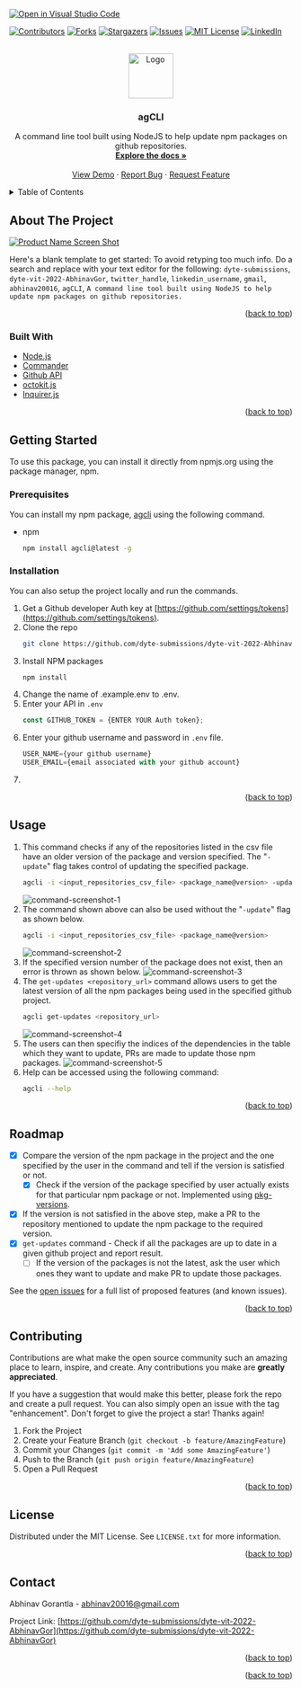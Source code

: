 [![Open in Visual Studio Code](https://classroom.github.com/assets/open-in-vscode-c66648af7eb3fe8bc4f294546bfd86ef473780cde1dea487d3c4ff354943c9ae.svg)](https://classroom.github.com/online_ide?assignment_repo_id=7942261&assignment_repo_type=AssignmentRepo)
<div id="top"></div>

[![Contributors][contributors-shield]][contributors-url]
[![Forks][forks-shield]][forks-url]
[![Stargazers][stars-shield]][stars-url]
[![Issues][issues-shield]][issues-url]
[![MIT License][license-shield]][license-url]
[![LinkedIn][linkedin-shield]][linkedin-url]



<!-- PROJECT LOGO -->
<br />
<div align="center">
  <a href="https://github.com/dyte-submissions/dyte-vit-2022-AbhinavGor">
    <img src="images/logo.png" alt="Logo" width="80" height="80">
  </a>

<h3 align="center">agCLI</h3>

  <p align="center">
    A command line tool built using NodeJS to help update npm packages on github repositories.
    <br />
    <a href="https://github.com/dyte-submissions/dyte-vit-2022-AbhinavGor"><strong>Explore the docs »</strong></a>
    <br />
    <br />
    <a href="https://github.com/dyte-submissions/dyte-vit-2022-AbhinavGor">View Demo</a>
    ·
    <a href="https://github.com/dyte-submissions/dyte-vit-2022-AbhinavGor/issues">Report Bug</a>
    ·
    <a href="https://github.com/dyte-submissions/dyte-vit-2022-AbhinavGor/issues">Request Feature</a>
  </p>
</div>



<!-- TABLE OF CONTENTS -->
<details>
  <summary>Table of Contents</summary>
  <ol>
    <li>
      <a href="#about-the-project">About The Project</a>
      <ul>
        <li><a href="#built-with">Built With</a></li>
      </ul>
    </li>
    <li>
      <a href="#getting-started">Getting Started</a>
      <ul>
        <li><a href="#prerequisites">Prerequisites</a></li>
        <li><a href="#installation">Installation</a></li>
      </ul>
    </li>
    <li><a href="#usage">Usage</a></li>
    <li><a href="#roadmap">Roadmap</a></li>
    <li><a href="#contributing">Contributing</a></li>
    <li><a href="#license">License</a></li>
    <li><a href="#contact">Contact</a></li>
    <li><a href="#acknowledgments">Acknowledgments</a></li>
  </ol>
</details>



<!-- ABOUT THE PROJECT -->
## About The Project

[![Product Name Screen Shot][product-screenshot]](https://example.com)

Here's a blank template to get started: To avoid retyping too much info. Do a search and replace with your text editor for the following: `dyte-submissions`, `dyte-vit-2022-AbhinavGor`, `twitter_handle`, `linkedin_username`, `gmail`, `abhinav20016`, `agCLI`, `A command line tool built using NodeJS to help update npm packages on github repositories.`

<p align="right">(<a href="#top">back to top</a>)</p>



### Built With

* [Node.js](https://nodejs.org/)
* [Commander](https://www.npmjs.com/package/commander)
* [Github API](https://docs.github.com/en)
* [octokit.js](https://github.com/octokit/octokit.js)
* [Inquirer.js](https://www.npmjs.com/package/inquirer)

<p align="right">(<a href="#top">back to top</a>)</p>



<!-- GETTING STARTED -->
## Getting Started
To use this package, you can install it directly from npmjs.org using the package manager, npm.
### Prerequisites

You can install my npm package, [agcli](https://www.npmjs.com/package/agcli) using the following command.
* npm
  ```sh
  npm install agcli@latest -g
  ```

### Installation

You can also setup the project locally and run the commands.

1. Get a Github developer Auth key at [https://github.com/settings/tokens](https://github.com/settings/tokens).
2. Clone the repo
   ```sh
   git clone https://github.com/dyte-submissions/dyte-vit-2022-AbhinavGor.git
   ```
3. Install NPM packages
   ```sh
   npm install
   ```
4. Change the name of .example.env to .env.
5. Enter your API in `.env`
   ```js
   const GITHUB_TOKEN = {ENTER YOUR Auth token};
   ```
6. Enter your github username and password in `.env` file.
    ```js
    USER_NAME={your github username}
    USER_EMAIL={email associated with your github account}
    ```
7. 

<p align="right">(<a href="#top">back to top</a>)</p>



<!-- USAGE EXAMPLES -->
## Usage

1. This command checks if any of the repositories listed in the csv file have an older version of the package and version specified. The "```-update```" flag takes control of updating the specified package.
   ```sh 
   agcli -i <input_repositories_csv_file> <package_name@version> -update
   ```
   ![command-screenshot-1]
2. The command shown above can also be used without the "```-update```" flag as shown below.
   ```sh 
   agcli -i <input_repositories_csv_file> <package_name@version>
   ```
   ![command-screenshot-2]
3. If the specified version number of the package does not exist, then an error is thrown as shown below.
   ![command-screenshot-3]
4. The ```get-updates <repository_url>``` command allows users to get the latest version of all the npm packages being used in the specified github project.
   ```sh 
   agcli get-updates <repository_url>
   ```
   ![command-screenshot-4]
5. The users can then specifiy the indices of the dependencies in the table which they want to update, PRs are made to update those npm packages.
   ![command-screenshot-5]
6. Help can be accessed using the following command:
   ```sh 
   agcli --help
   ```

<p align="right">(<a href="#top">back to top</a>)</p>



<!-- ROADMAP -->
## Roadmap

- [x] Compare the version of the npm package in the project and the one specified by the user in the command and tell if the version is satisfied or not.
  - [x] Check if the version of the package specified by user actually exists for that particular npm package or not. Implemented using [pkg-versions](https://www.npmjs.com/package/pkg-versions).
- [x] If the version is not satisfied in the above step, make a PR to the repository mentioned to update the npm package to the required version.
- [x] ```get-updates``` command - Check if all the packages are up to date in a given github project and report result.
    - [ ] If the version of the packages is not the latest, ask the user which ones they want to update and make PR to update those packages.

See the [open issues](https://github.com/dyte-submissions/dyte-vit-2022-AbhinavGor/issues) for a full list of proposed features (and known issues).

<p align="right">(<a href="#top">back to top</a>)</p>



<!-- CONTRIBUTING -->
## Contributing

Contributions are what make the open source community such an amazing place to learn, inspire, and create. Any contributions you make are **greatly appreciated**.

If you have a suggestion that would make this better, please fork the repo and create a pull request. You can also simply open an issue with the tag "enhancement".
Don't forget to give the project a star! Thanks again!

1. Fork the Project
2. Create your Feature Branch (`git checkout -b feature/AmazingFeature`)
3. Commit your Changes (`git commit -m 'Add some AmazingFeature'`)
4. Push to the Branch (`git push origin feature/AmazingFeature`)
5. Open a Pull Request

<p align="right">(<a href="#top">back to top</a>)</p>



<!-- LICENSE -->
## License

Distributed under the MIT License. See `LICENSE.txt` for more information.

<p align="right">(<a href="#top">back to top</a>)</p>



<!-- CONTACT -->
## Contact

Abhinav Gorantla - abhinav20016@gmail.com

Project Link: [https://github.com/dyte-submissions/dyte-vit-2022-AbhinavGor](https://github.com/dyte-submissions/dyte-vit-2022-AbhinavGor)

<p align="right">(<a href="#top">back to top</a>)</p>



<!-- ACKNOWLEDGMENTS -->
<!-- ## Acknowledgments

* []()
* []()
* []() -->

<p align="right">(<a href="#top">back to top</a>)</p>



<!-- MARKDOWN LINKS & IMAGES -->
<!-- https://www.markdownguide.org/basic-syntax/#reference-style-links -->
[contributors-shield]: https://img.shields.io/github/contributors/dyte-submissions/dyte-vit-2022-AbhinavGor.svg?style=for-the-badge
[contributors-url]: https://github.com/dyte-submissions/dyte-vit-2022-AbhinavGor/graphs/contributors
[forks-shield]: https://img.shields.io/github/forks/dyte-submissions/dyte-vit-2022-AbhinavGor.svg?style=for-the-badge
[forks-url]: https://github.com/dyte-submissions/dyte-vit-2022-AbhinavGor/network/members
[stars-shield]: https://img.shields.io/github/stars/dyte-submissions/dyte-vit-2022-AbhinavGor.svg?style=for-the-badge
[stars-url]: https://github.com/dyte-submissions/dyte-vit-2022-AbhinavGor/stargazers
[issues-shield]: https://img.shields.io/github/issues/dyte-submissions/dyte-vit-2022-AbhinavGor.svg?style=for-the-badge
[issues-url]: https://github.com/dyte-submissions/dyte-vit-2022-AbhinavGor/issues
[license-shield]: https://img.shields.io/github/license/dyte-submissions/dyte-vit-2022-AbhinavGor.svg?style=for-the-badge
[license-url]: https://github.com/dyte-submissions/dyte-vit-2022-AbhinavGor/blob/master/LICENSE.txt
[linkedin-shield]: https://img.shields.io/badge/-LinkedIn-black.svg?style=for-the-badge&logo=linkedin&colorB=555
[linkedin-url]: https://linkedin.com/in/linkedin_username
[product-screenshot]: images/screenshot.png
[command-screenshot-1]: images/command_demo1.png
[command-screenshot-2]: images/command_demo2.png
[command-screenshot-3]: images/command_demo3.png
[command-screenshot-4]: images/command_demo4.png
[command-screenshot-5]: images/command_demo5.png